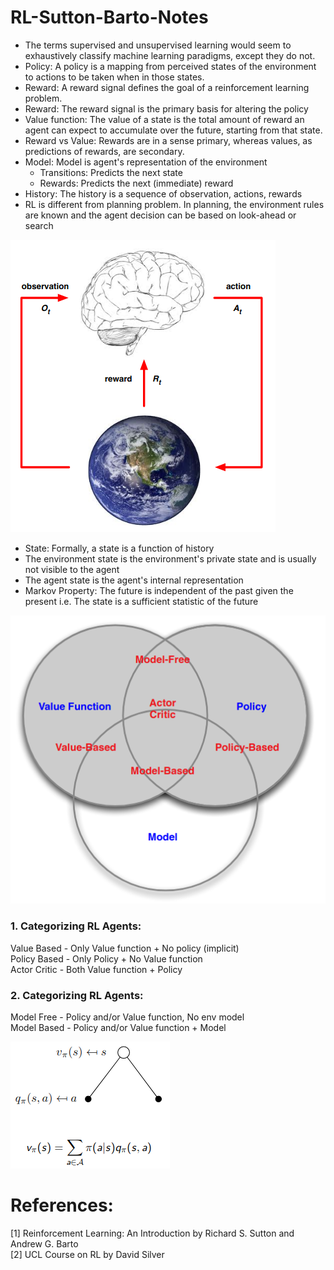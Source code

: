 # RL-Sutton-Barto-Notes

- The terms supervised and unsupervised learning would seem to exhaustively classify machine learning paradigms, except they do not. 
- Policy: A policy is a mapping from perceived states of the environment to actions to be taken when in those states. 
- Reward: A reward signal defines the goal of a reinforcement learning problem. 
- Reward: The reward signal is the primary basis for altering the policy 
- Value function: The value of a state is the total amount of reward an agent can expect to accumulate over the future, starting from that state. 
- Reward vs Value: Rewards are in a sense primary, whereas values, as predictions of rewards, are secondary.
- Model: Model is agent's representation of the environment
  - Transitions: Predicts the next state
  - Rewards: Predicts the next (immediate) reward
- History: The history is a sequence of observation, actions, rewards
- RL is different from planning problem. In planning, the environment rules are known and the agent decision can be based on look-ahead or search   


![rl-problem](./images/agent-env-model.png)

- State: Formally, a state is a function of history 
- The environment state is the environment's private state and is usually not visible to the agent
- The agent state is the agent's internal representation
- Markov Property: The future is independent of the past given the present i.e. The state is a sufficient statistic of the future  

![category](./images/category.png)

### 1. Categorizing RL Agents:  
Value Based - Only Value function + No policy (implicit)  
Policy Based - Only Policy + No Value function  
Actor Critic - Both Value function + Policy  

### 2. Categorizing RL Agents:  
Model Free - Policy and/or Value function, No env model  
Model Based - Policy and/or Value function + Model  

![value_tree](./images/value_tree.png)


# References:
[1] Reinforcement Learning: An Introduction by Richard S. Sutton and Andrew G. Barto  
[2] UCL Course on RL by David Silver

